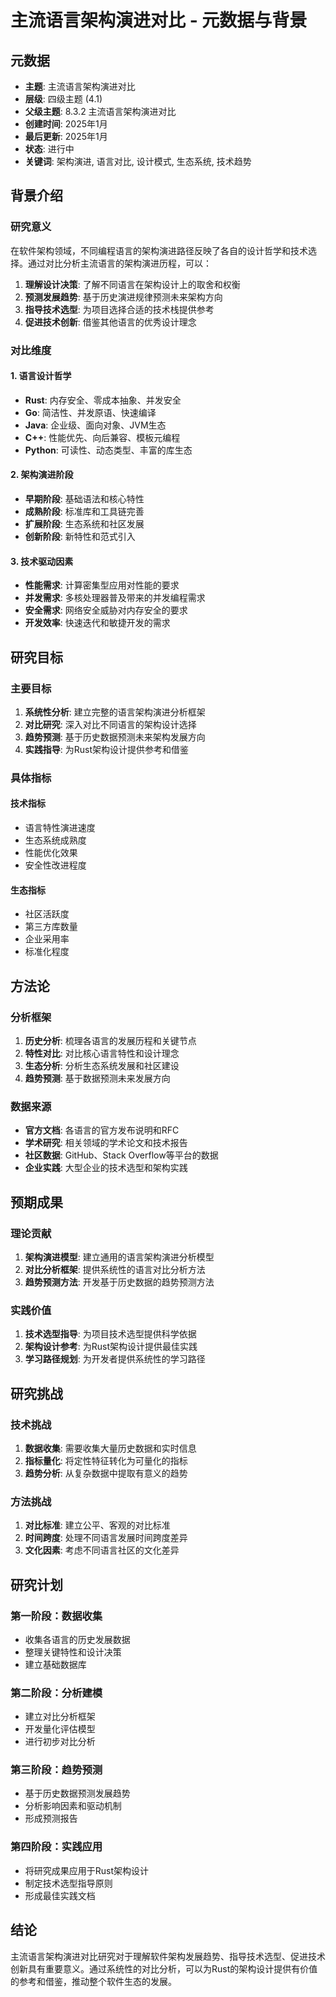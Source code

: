 # 主流语言架构演进对比 - 元数据与背景

## 元数据

- **主题**: 主流语言架构演进对比
- **层级**: 四级主题 (4.1)
- **父级主题**: 8.3.2 主流语言架构演进对比
- **创建时间**: 2025年1月
- **最后更新**: 2025年1月
- **状态**: 进行中
- **关键词**: 架构演进, 语言对比, 设计模式, 生态系统, 技术趋势

## 背景介绍

### 研究意义

在软件架构领域，不同编程语言的架构演进路径反映了各自的设计哲学和技术选择。通过对比分析主流语言的架构演进历程，可以：

1. **理解设计决策**: 了解不同语言在架构设计上的取舍和权衡
2. **预测发展趋势**: 基于历史演进规律预测未来架构方向
3. **指导技术选型**: 为项目选择合适的技术栈提供参考
4. **促进技术创新**: 借鉴其他语言的优秀设计理念

### 对比维度

#### 1. 语言设计哲学

- **Rust**: 内存安全、零成本抽象、并发安全
- **Go**: 简洁性、并发原语、快速编译
- **Java**: 企业级、面向对象、JVM生态
- **C++**: 性能优先、向后兼容、模板元编程
- **Python**: 可读性、动态类型、丰富的库生态

#### 2. 架构演进阶段

- **早期阶段**: 基础语法和核心特性
- **成熟阶段**: 标准库和工具链完善
- **扩展阶段**: 生态系统和社区发展
- **创新阶段**: 新特性和范式引入

#### 3. 技术驱动因素

- **性能需求**: 计算密集型应用对性能的要求
- **并发需求**: 多核处理器普及带来的并发编程需求
- **安全需求**: 网络安全威胁对内存安全的要求
- **开发效率**: 快速迭代和敏捷开发的需求

## 研究目标

### 主要目标

1. **系统性分析**: 建立完整的语言架构演进分析框架
2. **对比研究**: 深入对比不同语言的架构设计选择
3. **趋势预测**: 基于历史数据预测未来架构发展方向
4. **实践指导**: 为Rust架构设计提供参考和借鉴

### 具体指标

#### 技术指标

- 语言特性演进速度
- 生态系统成熟度
- 性能优化效果
- 安全性改进程度

#### 生态指标

- 社区活跃度
- 第三方库数量
- 企业采用率
- 标准化程度

## 方法论

### 分析框架

1. **历史分析**: 梳理各语言的发展历程和关键节点
2. **特性对比**: 对比核心语言特性和设计理念
3. **生态分析**: 分析生态系统发展和社区建设
4. **趋势预测**: 基于数据预测未来发展方向

### 数据来源

- **官方文档**: 各语言的官方发布说明和RFC
- **学术研究**: 相关领域的学术论文和技术报告
- **社区数据**: GitHub、Stack Overflow等平台的数据
- **企业实践**: 大型企业的技术选型和架构实践

## 预期成果

### 理论贡献

1. **架构演进模型**: 建立通用的语言架构演进分析模型
2. **对比分析框架**: 提供系统性的语言对比分析方法
3. **趋势预测方法**: 开发基于历史数据的趋势预测方法

### 实践价值

1. **技术选型指导**: 为项目技术选型提供科学依据
2. **架构设计参考**: 为Rust架构设计提供最佳实践
3. **学习路径规划**: 为开发者提供系统性的学习路径

## 研究挑战

### 技术挑战

1. **数据收集**: 需要收集大量历史数据和实时信息
2. **指标量化**: 将定性特征转化为可量化的指标
3. **趋势分析**: 从复杂数据中提取有意义的趋势

### 方法挑战

1. **对比标准**: 建立公平、客观的对比标准
2. **时间跨度**: 处理不同语言发展时间跨度差异
3. **文化因素**: 考虑不同语言社区的文化差异

## 研究计划

### 第一阶段：数据收集

- 收集各语言的历史发展数据
- 整理关键特性和设计决策
- 建立基础数据库

### 第二阶段：分析建模

- 建立对比分析框架
- 开发量化评估模型
- 进行初步对比分析

### 第三阶段：趋势预测

- 基于历史数据预测发展趋势
- 分析影响因素和驱动机制
- 形成预测报告

### 第四阶段：实践应用

- 将研究成果应用于Rust架构设计
- 制定技术选型指导原则
- 形成最佳实践文档

## 结论

主流语言架构演进对比研究对于理解软件架构发展趋势、指导技术选型、促进技术创新具有重要意义。通过系统性的对比分析，可以为Rust的架构设计提供有价值的参考和借鉴，推动整个软件生态的发展。
